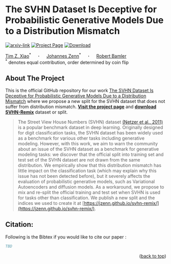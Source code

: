 # The SVHN Dataset Is Deceptive for Probabilistic Generative Models Due to a Distribution Mismatch
<div id="top"></div>

  [![arxiv-link](https://img.shields.io/badge/Paper-PDF-red?style=flat&logo=arXiv&logoColor=red)](.)
  [![Project Page](https://img.shields.io/badge/Project%20Page-610208)](https://jzenn.github.io/svhn-remix)
  [![Download](https://img.shields.io/badge/Download-074161)](https://jzenn.github.io/svhn-remix#download)

  <span><a href="https://timx.me" target="_blank">Tim&nbsp;Z.&nbsp;Xiao</a><sup>&#42;</sup> &emsp; <b>&middot;</b> &emsp;
  <a href="https://jzenn.github.io" target="_blank">Johannes&nbsp;Zenn</a><sup>&#42;</sup> &emsp; <b>&middot;</b> &emsp;
  <a href="https://robamler.github.io" target="_blank">Robert&nbsp;Bamler</a>
  </span>
  <br/>
  <sup>&#42;</sup> denotes equal contribution, order determined by coin flip
  


## About The Project
This is the official GitHub repository for our work [The SVHN Dataset Is Deceptive for Probabilistic Generative Models Due to a Distribution Mismatch](.) where we propose a new split for the SVHN dataset that does not suffer from distribution mismatch.
[**Visit the project page**](https://jzenn.github.io/svhn-remix) and [**download SVHN-Remix**](https://jzenn.github.io/svhn-remix#download) dataset or split.

> The Street View House Numbers (SVHN) dataset [(Netzer et al., 2011)](http://ufldl.stanford.edu/housenumbers/nips2011_housenumbers.pdf) is a popular benchmark dataset in deep learning.
  Originally designed for digit classification tasks, the SVHN dataset has been widely used as a benchmark for various other tasks including generative modeling.
  However, with this work, we aim to warn the community about an issue of the SVHN dataset as a benchmark for generative modeling tasks: we discover that the official split into training set and test set of the SVHN dataset are not drawn from the same distribution.
  We empirically show that this distribution mismatch has little impact on the classification task (which may explain why this issue has not been detected before), but it severely affects the evaluation of probabilistic generative models, such as Variational Autoencoders and diffusion models.
  As a workaround, we propose to mix and re-split the official training and test set when SVHN is used for tasks other than classification.
  We publish a new split and the indices we used to create it at [https://jzenn.github.io/svhn-remix/](https://jzenn.github.io/svhn-remix/).


## Citation:
Following is the Bibtex if you would like to cite our paper :

```bibtex
TBD
```

<p align="right">(<a href="#top">back to top</a>)</p>
